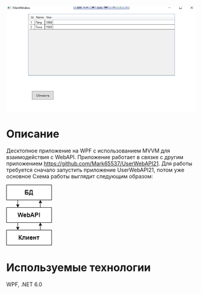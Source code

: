 ﻿![image](https://github.com/Mark65537/WpfMVVM60/blob/master/Screenshots/image1.png)
# Описание
Десктопное приложение на WPF с использованием MVVM для взаимодействия с WebAPI.
Приложение работает в связке с другим приложением
https://github.com/Mark65537/UserWebAPI21.
Для работы требуется сначало запустить приложение UserWebAPI21, потом уже основное 
Cхема работы выглядит следующим образом:<p>
![image](https://github.com/Mark65537/WpfMVVM60/blob/master/Screenshots/image2.png)
# Используемые технологии
WPF, .NET 6.0